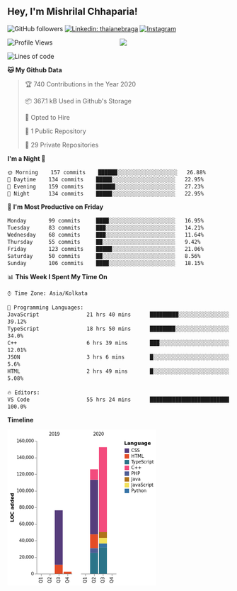 <h2>Hey, I'm Mishrilal Chhaparia!</h2>

<!-- ![Mishrilal's github stats](https://github-readme-stats.vercel.app/api?username=mishrilal&theme=blue-green&show_icons=true&count_private=true) -->
![GitHub followers](https://img.shields.io/github/followers/mishrilal?color=181717&label=Follow%20%40mishrilal&logo=Github&style=for-the-badge)
[![Linkedin: thaianebraga](https://img.shields.io/badge/linkedin-%230077B5.svg?&style=for-the-badge&logo=linkedin&logoColor=white&link=https://www.linkedin.com/in/mishrilal-chhaparia-074969192/)](https://www.linkedin.com/in/mishrilal-chhaparia-074969192/)
[![Instagram](https://img.shields.io/badge/instagram-%23E4405F.svg?&style=for-the-badge&logo=instagram&logoColor=white&link=https://www.instagram.com/am_mishri/)](https://www.instagram.com/am_mishri/)


<img align='right' src="https://avatars1.githubusercontent.com/u/53535840?s=400&u=ccbf62c3091d7277d104d3666e4598207f27c197&v=4" width="250">

<!--START_SECTION:waka-->
![Profile Views](http://img.shields.io/badge/Profile%20Views-0-blue)

![Lines of code](https://img.shields.io/badge/From%20Hello%20World%20I%27ve%20Written-292932%20lines%20of%20code-blue)

**🐱 My Github Data** 

> 🏆 740 Contributions in the Year 2020
 > 
> 📦 367.1 kB Used in Github's Storage 
 > 
> 💼 Opted to Hire
 > 
> 📜 1 Public Repository 
 > 
> 🔑 29 Private Repositories 

**I'm a Night 🦉** 

```text
🌞 Morning    157 commits    ██████░░░░░░░░░░░░░░░░░░░   26.88% 
🌆 Daytime    134 commits    █████░░░░░░░░░░░░░░░░░░░░   22.95% 
🌃 Evening    159 commits    ██████░░░░░░░░░░░░░░░░░░░   27.23% 
🌙 Night      134 commits    █████░░░░░░░░░░░░░░░░░░░░   22.95%

```
📅 **I'm Most Productive on Friday** 

```text
Monday       99 commits     ████░░░░░░░░░░░░░░░░░░░░░   16.95% 
Tuesday      83 commits     ███░░░░░░░░░░░░░░░░░░░░░░   14.21% 
Wednesday    68 commits     ███░░░░░░░░░░░░░░░░░░░░░░   11.64% 
Thursday     55 commits     ██░░░░░░░░░░░░░░░░░░░░░░░   9.42% 
Friday       123 commits    █████░░░░░░░░░░░░░░░░░░░░   21.06% 
Saturday     50 commits     ██░░░░░░░░░░░░░░░░░░░░░░░   8.56% 
Sunday       106 commits    ████░░░░░░░░░░░░░░░░░░░░░   18.15%

```


📊 **This Week I Spent My Time On** 

```text
⌚︎ Time Zone: Asia/Kolkata

💬 Programming Languages: 
JavaScript               21 hrs 40 mins      █████████░░░░░░░░░░░░░░░░   39.12% 
TypeScript               18 hrs 50 mins      ████████░░░░░░░░░░░░░░░░░   34.0% 
C++                      6 hrs 39 mins       ███░░░░░░░░░░░░░░░░░░░░░░   12.01% 
JSON                     3 hrs 6 mins        █░░░░░░░░░░░░░░░░░░░░░░░░   5.6% 
HTML                     2 hrs 49 mins       █░░░░░░░░░░░░░░░░░░░░░░░░   5.08%

🔥 Editors: 
VS Code                  55 hrs 24 mins      █████████████████████████   100.0%

```

**Timeline**

![Chart not found](https://github.com/mishrilal/mishrilal/blob/master/charts/bar_graph.png) 


<!--END_SECTION:waka-->
